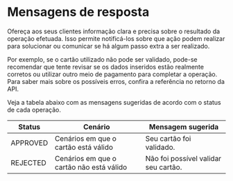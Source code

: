 # Mensagens de resposta

Ofereça aos seus clientes informação clara e precisa sobre o resultado da operação efetuada. Isso permite notificá-los sobre que ação podem realizar para solucionar ou comunicar se há algum passo extra a ser realizado.

Por exemplo, se o cartão utilizado não pode ser validado, pode-se recomendar que tente revisar se os dados inseridos estão realmente corretos ou utilizar outro meio de pagamento para completar a operação. Para saber mais sobre os possíveis erros, confira a referência no retorno da API.

Veja a tabela abaixo com as mensagens sugeridas de acordo com o status de cada operação.

| Status | Cenário | Mensagem sugerida |
|---|---|---|
| APPROVED | Cenários em que o cartão está válido | Seu cartão foi validado. |
| REJECTED | Cenários em que o cartão não está válido | Não foi possível validar seu cartão. |


